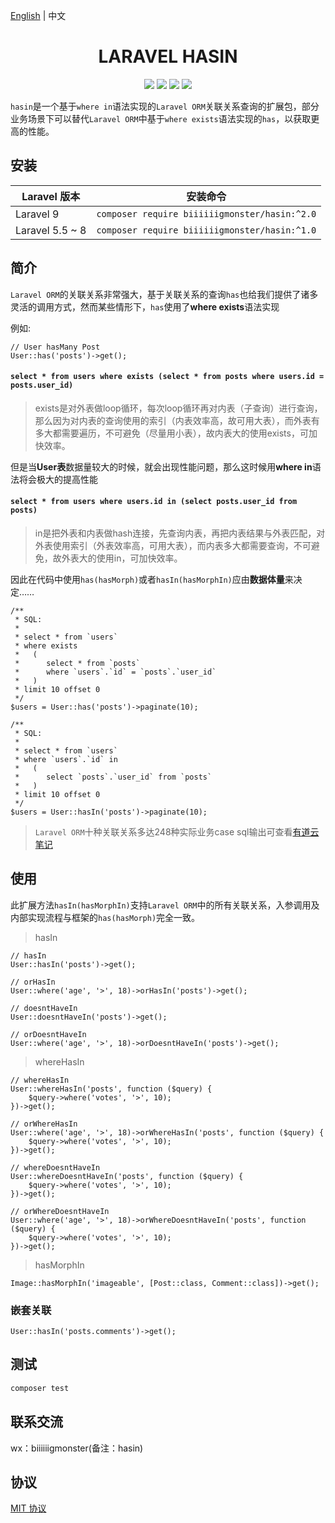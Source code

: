 [English](./README.md) | 中文

<div align="center">

# LARAVEL HASIN

<p>
    <a href="https://github.com/biiiiiigmonster/hasin/blob/master/LICENSE"><img src="https://img.shields.io/badge/license-MIT-7389D8.svg?style=flat" ></a>
    <a href="https://github.com/biiiiiigmonster/hasin/releases" ><img src="https://img.shields.io/github/release/biiiiiigmonster/hasin.svg?color=4099DE" /></a> 
    <a href="https://packagist.org/packages/biiiiiigmonster/hasin"><img src="https://img.shields.io/packagist/dt/biiiiiigmonster/hasin.svg?color=" /></a> 
    <a><img src="https://img.shields.io/badge/php-8+-59a9f8.svg?style=flat" /></a> 
</p>

</div>

`hasin`是一个基于`where in`语法实现的`Laravel ORM`关联关系查询的扩展包，部分业务场景下可以替代`Laravel ORM`中基于`where exists`语法实现的`has`，以获取更高的性能。

## 安装

| Laravel 版本 | 安装命令 |
| ---- | ---- |
| Laravel 9 | ``` composer require biiiiiigmonster/hasin:^2.0 ``` |
| Laravel 5.5 ~ 8 | ``` composer require biiiiiigmonster/hasin:^1.0 ``` |

## 简介

`Laravel ORM`的关联关系非常强大，基于关联关系的查询`has`也给我们提供了诸多灵活的调用方式，然而某些情形下，`has`使用了**where exists**语法实现

例如:
```injectablephp
// User hasMany Post
User::has('posts')->get();
```
#### `select * from users where exists (select * from posts where users.id = posts.user_id)`
> exists是对外表做loop循环，每次loop循环再对内表（子查询）进行查询，那么因为对内表的查询使用的索引（内表效率高，故可用大表），而外表有多大都需要遍历，不可避免（尽量用小表），故内表大的使用exists，可加快效率。

但是当**User表**数据量较大的时候，就会出现性能问题，那么这时候用**where in**语法将会极大的提高性能

#### `select * from users where users.id in (select posts.user_id from posts)`
> in是把外表和内表做hash连接，先查询内表，再把内表结果与外表匹配，对外表使用索引（外表效率高，可用大表），而内表多大都需要查询，不可避免，故外表大的使用in，可加快效率。

因此在代码中使用`has(hasMorph)`或者`hasIn(hasMorphIn)`应由**数据体量**来决定……

```injectablephp
/**
 * SQL:
 * 
 * select * from `users` 
 * where exists 
 *   ( 
 *      select * from `posts` 
 *      where `users`.`id` = `posts`.`user_id` 
 *   ) 
 * limit 10 offset 0
 */
$users = User::has('posts')->paginate(10);

/**
 * SQL:
 * 
 * select * from `users` 
 * where `users`.`id` in  
 *   ( 
 *      select `posts`.`user_id` from `posts` 
 *   ) 
 * limit 10 offset 0
 */
$users = User::hasIn('posts')->paginate(10);
```

> `Laravel ORM`十种关联关系多达248种实际业务case sql输出可查看[有道云笔记](https://note.youdao.com/noteshare?id=882bfd7ccdf1370c55326a33333c6f62)

## 使用

此扩展方法`hasIn(hasMorphIn)`支持`Laravel ORM`中的所有关联关系，入参调用及内部实现流程与框架的`has(hasMorph)`完全一致。

> hasIn

```injectablephp
// hasIn
User::hasIn('posts')->get();

// orHasIn
User::where('age', '>', 18)->orHasIn('posts')->get();

// doesntHaveIn
User::doesntHaveIn('posts')->get();

// orDoesntHaveIn
User::where('age', '>', 18)->orDoesntHaveIn('posts')->get();
```

> whereHasIn

```injectablephp
// whereHasIn
User::whereHasIn('posts', function ($query) {
    $query->where('votes', '>', 10);
})->get();

// orWhereHasIn
User::where('age', '>', 18)->orWhereHasIn('posts', function ($query) {
    $query->where('votes', '>', 10);
})->get();

// whereDoesntHaveIn
User::whereDoesntHaveIn('posts', function ($query) {
    $query->where('votes', '>', 10);
})->get();

// orWhereDoesntHaveIn
User::where('age', '>', 18)->orWhereDoesntHaveIn('posts', function ($query) {
    $query->where('votes', '>', 10);
})->get();
```

> hasMorphIn

```injectablephp
Image::hasMorphIn('imageable', [Post::class, Comment::class])->get();
```

### 嵌套关联

```injectablephp
User::hasIn('posts.comments')->get();
```

## 测试
```bash
composer test
```

## 联系交流
wx：biiiiiigmonster(备注：hasin)

## 协议
[MIT 协议](LICENSE)
